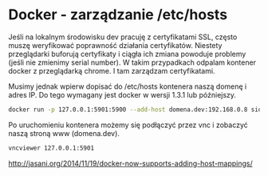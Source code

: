 Docker - zarządzanie /etc/hosts
===============================

Jeśli na lokalnym środowisku dev pracuję z certyfikatami SSL, często muszę weryfikować poprawność działania certyfikatów. Niestety przeglądarki buforują certyfikaty i ciągła ich zmiana powoduje problemy (jeśli nie zmienimy serial number). W takim przypadkach odpalam kontener docker z przeglądarką chrome. I tam zarządzam certyfikatami.

Musimy jednak wpierw dopisać do /etc/hosts kontenera naszą domenę i adres IP. Do tego wymagany jest docker w wersji 1.3.1 lub późniejszy.

``` bash
docker run -p 127.0.0.1:5901:5900 --add-host domena.dev:192.168.0.8 siomiz/chrome
```

Po uruchomieniu kontenera możemy się podłączyć przez vnc i zobaczyć naszą stroną www (domena.dev).

``` bash
vncviewer 127.0.0.1:5901
```

<http://jasani.org/2014/11/19/docker-now-supports-adding-host-mappings/>
